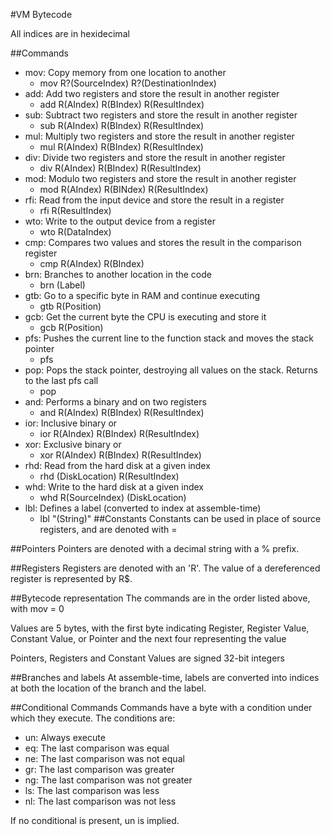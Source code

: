 #VM Bytecode

All indices are in hexidecimal

##Commands

- mov: Copy memory from one location to another
	- mov R?(SourceIndex) R?(DestinationIndex)
- add: Add two registers and store the result in another register
	- add R(AIndex) R(BIndex) R(ResultIndex)
- sub: Subtract two registers and store the result in another register
	- sub R(AIndex) R(BIndex) R(ResultIndex)
- mul: Multiply two registers and store the result in another register
	- mul R(AIndex) R(BIndex) R(ResultIndex)
- div: Divide two registers and store the result in another register
	- div R(AIndex) R(BIndex) R(ResultIndex)
- mod: Modulo two registers and store the result in another register
	- mod R(AIndex) R(BINdex) R(ResultIndex)
- rfi: Read from the input device and store the result in a register
	- rfi R(ResultIndex)
- wto: Write to the output device from a register
	- wto R(DataIndex)
- cmp: Compares two values and stores the result in the comparison register
	- cmp R(AIndex) R(BIndex)
- brn: Branches to another location in the code
	- brn (Label)
- gtb: Go to a specific byte in RAM and continue executing
	- gtb R(Position)
- gcb: Get the current byte the CPU is executing and store it
	- gcb R(Position)
- pfs: Pushes the current line to the function stack and moves the stack pointer
	- pfs
- pop: Pops the stack pointer, destroying all values on the stack. Returns to the last pfs call
	- pop
- and: Performs a binary and on two registers
	- and R(AIndex) R(BIndex) R(ResultIndex)
- ior: Inclusive binary or
	- ior R(AIndex) R(BIndex) R(ResultIndex)
- xor: Exclusive binary or
	- xor R(AIndex) R(BIndex) R(ResultIndex)
- rhd: Read from the hard disk at a given index
	- rhd (DiskLocation) R(ResultIndex)
- whd: Write to the hard disk at a given index
	- whd R(SourceIndex) (DiskLocation)
- lbl: Defines a label (converted to index at assemble-time)
	- lbl "(String)"
##Constants
Constants can be used in place of source registers, and are denoted with =

##Pointers
Pointers are denoted with a decimal string with a % prefix.

##Registers
Registers are denoted with an 'R'. The value of a dereferenced register is represented by R$.

##Bytecode representation
The commands are in the order listed above, with mov = 0

Values are 5 bytes, with the first byte indicating Register, Register Value, Constant Value, or Pointer and the next four representing the value

Pointers, Registers and Constant Values are signed 32-bit integers

##Branches and labels
At assemble-time, labels are converted into indices at both the location of the branch and the label.

##Conditional Commands
Commands have a byte with a condition under which they execute. The conditions are:

- un: Always execute
- eq: The last comparison was equal
- ne: The last comparison was not equal
- gr: The last comparison was greater
- ng: The last comparison was not greater
- ls: The last comparison was less
- nl: The last comparison was not less

If no conditional is present, un is implied.
